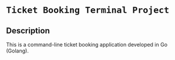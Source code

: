 # `Ticket Booking Terminal Project`


## Description

This is a command-line ticket booking application developed in Go (Golang).